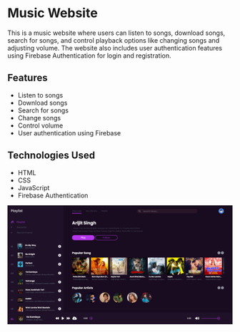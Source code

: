 # Music Website

This is a music website where users can listen to songs, download songs, search for songs, and control playback options like changing songs and adjusting volume. The website also includes user authentication features using Firebase Authentication for login and registration.

## Features

- Listen to songs
- Download songs
- Search for songs
- Change songs
- Control volume
- User authentication using Firebase

## Technologies Used

- HTML
- CSS
- JavaScript
- Firebase Authentication


![Image Alt Text](assets/overview.png)

